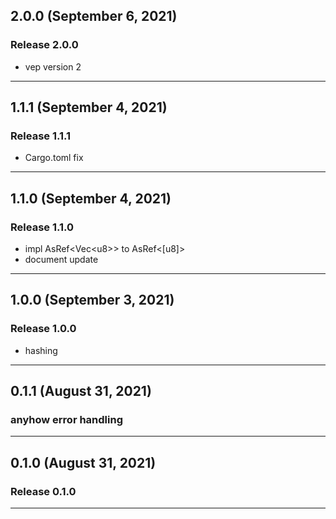 ## 2.0.0 (September 6, 2021)

### Release 2.0.0
* vep version 2

---

## 1.1.1 (September 4, 2021)

### Release 1.1.1
* Cargo.toml fix

---

## 1.1.0 (September 4, 2021)

### Release 1.1.0
* impl AsRef<Vec\<u8\>> to AsRef\<[u8]\>
* document update

---

## 1.0.0 (September 3, 2021)

### Release 1.0.0
* hashing

---

## 0.1.1 (August 31, 2021)

### anyhow error handling

---

## 0.1.0 (August 31, 2021)

### Release 0.1.0

---